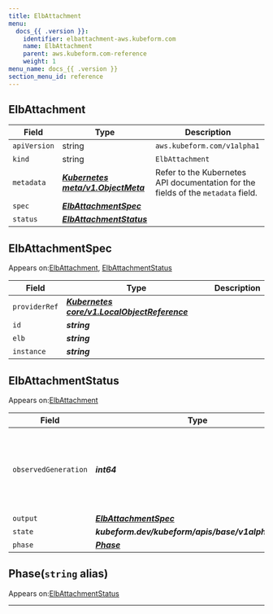 ```yaml
---
title: ElbAttachment
menu:
  docs_{{ .version }}:
    identifier: elbattachment-aws.kubeform.com
    name: ElbAttachment
    parent: aws.kubeform.com-reference
    weight: 1
menu_name: docs_{{ .version }}
section_menu_id: reference
---
```


## ElbAttachment
| Field | Type | Description |
| ------ | ----- | ----------- |
| `apiVersion` | string | `aws.kubeform.com/v1alpha1` |
|    `kind` | string | `ElbAttachment` |
| `metadata` | ***[Kubernetes meta/v1.ObjectMeta](https://v1-18.docs.kubernetes.io/docs/reference/generated/kubernetes-api/v1.18/#objectmeta-v1-meta)***|Refer to the Kubernetes API documentation for the fields of the `metadata` field.|
| `spec` | ***[ElbAttachmentSpec](#elbattachmentspec)***||
| `status` | ***[ElbAttachmentStatus](#elbattachmentstatus)***||
## ElbAttachmentSpec

Appears on:[ElbAttachment](#elbattachment), [ElbAttachmentStatus](#elbattachmentstatus)

| Field | Type | Description |
| ------ | ----- | ----------- |
| `providerRef` | ***[Kubernetes core/v1.LocalObjectReference](https://v1-18.docs.kubernetes.io/docs/reference/generated/kubernetes-api/v1.18/#localobjectreference-v1-core)***||
| `id` | ***string***||
| `elb` | ***string***||
| `instance` | ***string***||
## ElbAttachmentStatus

Appears on:[ElbAttachment](#elbattachment)

| Field | Type | Description |
| ------ | ----- | ----------- |
| `observedGeneration` | ***int64***| ***(Optional)*** Resource generation, which is updated on mutation by the API Server.|
| `output` | ***[ElbAttachmentSpec](#elbattachmentspec)***| ***(Optional)*** |
| `state` | ***kubeform.dev/kubeform/apis/base/v1alpha1.State***| ***(Optional)*** |
| `phase` | ***[Phase](#phase)***| ***(Optional)*** |
## Phase(`string` alias)

Appears on:[ElbAttachmentStatus](#elbattachmentstatus)

---
